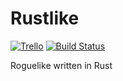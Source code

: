 # Rustlike 
[![Trello](https://img.shields.io/badge/Trello-Board-B7410E.svg)](https://trello.com/b/Fyw9kXhc) 
[![Build Status](https://travis-ci.org/JustinRyanH/Rustlike.svg?branch=master)](https://travis-ci.org/JustinRyanH/Rustlike)

Roguelike written in Rust
